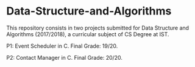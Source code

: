 # Data-Structure-and-Algorithms
This repository consists in two projects submitted for Data Structure and Algorithms (2017/2018), a curricular subject of CS Degree at IST.

P1: Event Scheduler in C. Final Grade: 19/20.

P2: Contact Manager in C. Final Grade: 20/20.
